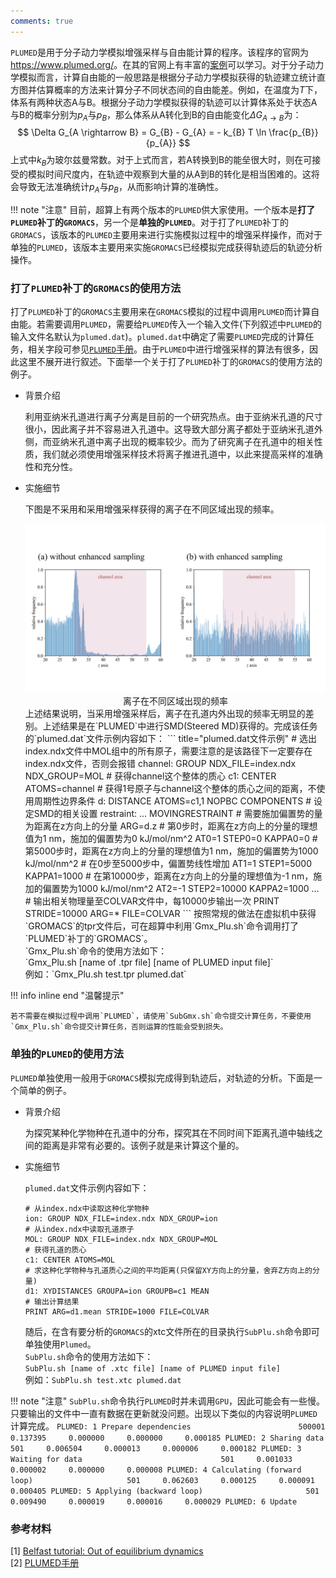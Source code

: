 ```yaml
---
comments: true
---
```


`PLUMED`是用于分子动力学模拟增强采样与自由能计算的程序。该程序的官网为<a href="https://www.plumed.org/" target="_blank">https://www.plumed.org/</a>。在其的官网上有丰富的<a href="https://plumed-school.github.io/browse.html" target="_blank">案例</a>可以学习。对于分子动力学模拟而言，计算自由能的一般思路是根据分子动力学模拟获得的轨迹建立统计直方图并估算概率的方法来计算分子不同状态间的自由能差。例如，在温度为$T$下，体系有两种状态A与B。根据分子动力学模拟获得的轨迹可以计算体系处于状态A与B的概率分别为$p_{A}$与$p_{B}$，那么体系从A转化到B的自由能变化$\Delta$$G_{A \rightarrow B}$为：
$$
    \Delta G_{A \rightarrow B} = G_{B} - G_{A} = - k_{B} T \ln \frac{p_{B}}{p_{A}}
$$
上式中$k_{B}$为玻尔兹曼常数。对于上式而言，若A转换到B的能垒很大时，则在可接受的模拟时间尺度内，在轨迹中观察到大量的从A到B的转化是相当困难的。这将会导致无法准确统计$p_{A}$与$p_{B}$，从而影响计算的准确性。

!!! note "注意"
    目前，超算上有两个版本的`PLUMED`供大家使用。一个版本是<strong>打了`PLUMED`补丁的`GROMACS`</strong>，另一个是<strong>单独的`PLUMED`</strong>。对于打了`PLUMED`补丁的`GROMACS`，该版本的`PLUMED`主要用来进行实施模拟过程中的增强采样操作，而对于单独的`PLUMED`，该版本主要用来实施`GROMACS`已经模拟完成获得轨迹后的轨迹分析操作。

### 打了`PLUMED`补丁的`GROMACS`的使用方法
打了`PLUMED`补丁的`GROMACS`主要用来在`GROMACS`模拟的过程中调用`PLUMED`而计算自由能。若需要调用`PLUMED`，需要给`PLUMED`传入一个输入文件(下列叙述中`PLUMED`的输入文件名默认为`plumed.dat`)。`plumed.dat`中确定了需要`PLUMED`完成的计算任务，相关字段可参见<a href="../../file/plumed-manual.pdf" target="_blank">`PLUMED`手册</a>。由于`PLUMED`中进行增强采样的算法有很多，因此这里不展开进行叙述。下面举一个关于打了`PLUMED`补丁的`GROMACS`的使用方法的例子。

* 背景介绍
  
  利用亚纳米孔道进行离子分离是目前的一个研究热点。由于亚纳米孔道的尺寸很小，因此离子并不容易进入孔道中。这导致大部分离子都处于亚纳米孔道外侧，而亚纳米孔道中离子出现的概率较少。而为了研究离子在孔道中的相关性质，我们就必须使用增强采样技术将离子推进孔道中，以此来提高采样的准确性和充分性。

* 实施细节
  
  下图是不采用和采用增强采样获得的离子在不同区域出现的频率。
  <div style='text-align:center'><img src='../../img/plumed_2.png' alt='此图无法显示' /></div>
  <div style='text-align:center'>离子在不同区域出现的频率</div>
  上述结果说明，当采用增强采样后，离子在孔道内外出现的频率无明显的差别。上述结果是在`PLUMED`中进行SMD(Steered MD)获得的。完成该任务的`plumed.dat`文件示例内容如下：
  ``` title="plumed.dat文件示例"
  # 选出index.ndx文件中MOL组中的所有原子，需要注意的是该路径下一定要存在index.ndx文件，否则会报错
  channel: GROUP NDX_FILE=index.ndx NDX_GROUP=MOL
  # 获得channel这个整体的质心
  c1: CENTER ATOMS=channel
  # 获得1号原子与channel这个整体的质心之间的距离，不使用周期性边界条件
  d: DISTANCE ATOMS=c1,1 NOPBC COMPONENTS
  # 设定SMD的相关设置
  restraint: ...
        MOVINGRESTRAINT
        # 需要施加偏置势的量为距离在z方向上的分量
        ARG=d.z
        # 第0步时，距离在z方向上的分量的理想值为1 nm，施加的偏置势为0 kJ/mol/nm^2
        AT0=1    STEP0=0      KAPPA0=0
        # 第5000步时，距离在z方向上的分量的理想值为1 nm，施加的偏置势为1000 kJ/mol/nm^2
        # 在0步至5000步中，偏置势线性增加
        AT1=1    STEP1=5000   KAPPA1=1000
        # 在第10000步，距离在z方向上的分量的理想值为-1 nm，施加的偏置势为1000 kJ/mol/nm^2
        AT2=-1   STEP2=10000  KAPPA2=1000
  ...
  # 输出相关物理量至COLVAR文件中，每10000步输出一次
  PRINT STRIDE=10000 ARG=* FILE=COLVAR
  ```
  按照常规的做法在虚拟机中获得`GROMACS`的tpr文件后，可在超算中利用`Gmx_Plu.sh`命令调用打了`PLUMED`补丁的`GROMACS`。<br/>
  `Gmx_Plu.sh`命令的使用方法如下：<br/>
  `Gmx_Plu.sh [name of .tpr file] [name of PLUMED input file]`<br/>
  例如：`Gmx_Plu.sh test.tpr plumed.dat`

!!! info inline end "温馨提示"

    若不需要在模拟过程中调用`PLUMED`，请使用`SubGmx.sh`命令提交计算任务，不要使用`Gmx_Plu.sh`命令提交计算任务，否则运算的性能会受到损失。

### 单独的`PLUMED`的使用方法

`PLUMED`单独使用一般用于`GROMACS`模拟完成得到轨迹后，对轨迹的分析。下面是一个简单的例子。

* 背景介绍
  
  为探究某种化学物种在孔道中的分布，探究其在不同时间下距离孔道中轴线之间的距离是非常有必要的。该例子就是来计算这个量的。

* 实施细节
  
  `plumed.dat`文件示例内容如下：
  ``` title="plumed.dat文件示例"
  # 从index.ndx中读取这种化学物种
  ion: GROUP NDX_FILE=index.ndx NDX_GROUP=ion
  # 从index.ndx中读取孔道原子
  MOL: GROUP NDX_FILE=index.ndx NDX_GROUP=MOL
  # 获得孔道的质心
  c1: CENTER ATOMS=MOL 
  # 求这种化学物种与孔道质心之间的平均距离(只保留XY方向上的分量，舍弃Z方向上的分量)
  d1: XYDISTANCES GROUPA=ion GROUPB=c1 MEAN
  # 输出计算结果
  PRINT ARG=d1.mean STRIDE=1000 FILE=COLVAR
  ```
  随后，在含有要分析的`GROMACS`的xtc文件所在的目录执行`SubPlu.sh`命令即可单独使用`Plumed`。<br/>
  `SubPlu.sh`命令的使用方法如下：<br/>
  `SubPlu.sh [name of .xtc file] [name of PLUMED input file]`<br/>
  例如：`SubPlu.sh test.xtc plumed.dat`

!!! note "注意"
    `SubPlu.sh`命令执行`PLUMED`时并未调用`GPU`，因此可能会有一些慢。只要输出的文件中一直有数据在更新就没问题。出现以下类似的内容说明`PLUMED`计算完成。
    ```
    PLUMED: 1 Prepare dependencies                        500001     0.137395     0.000000     0.000000     0.000185
    PLUMED: 2 Sharing data                                   501     0.006504     0.000013     0.000006     0.000182
    PLUMED: 3 Waiting for data                               501     0.001033     0.000002     0.000000     0.000008
    PLUMED: 4 Calculating (forward loop)                     501     0.062603     0.000125     0.000091     0.000405
    PLUMED: 5 Applying (backward loop)                       501     0.009490     0.000019     0.000016     0.000029
    PLUMED: 6 Update 
    ```

### 参考材料

[1] <a href='https://www.plumed.org/doc-v2.8/user-doc/html/belfast-5.html' target='_blank'>Belfast tutorial: Out of equilibrium dynamics</a><br/>
[2] <a href='../../file/plumed-manual.pdf' target='_blank'>PLUMED手册</a>